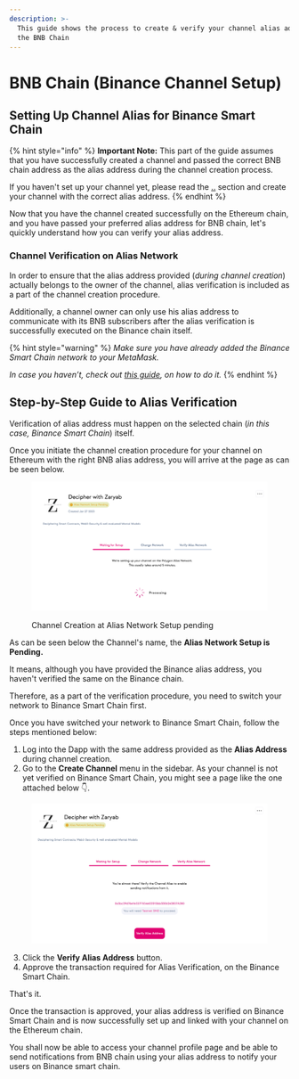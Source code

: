 ```yaml
---
description: >-
  This guide shows the process to create & verify your channel alias address on
  the BNB Chain
---
```


# BNB Chain (Binance Channel Setup)

## Setting Up Channel Alias for Binance Smart Chain

{% hint style="info" %}
**Important Note:** This part of the guide assumes that you have successfully created a channel and passed the correct BNB chain address as the alias address during the channel creation process.

If you haven't set up your channel yet, please read the [..](../ "mention") section and create your channel with the correct alias address.
{% endhint %}

Now that you have the channel created successfully on the Ethereum chain, and you have passed your preferred alias address for BNB chain, let's quickly understand how you can verify your alias address.&#x20;

### Channel Verification on Alias Network

In order to ensure that the alias address provided (_during channel creation_) actually belongs to the owner of the channel, alias verification is included as a part of the channel creation procedure.

Additionally, a channel owner can only use his alias address to communicate with its BNB subscribers after the alias verification is successfully executed on the Binance chain itself.

{% hint style="warning" %}
_Make sure you have already added the Binance Smart Chain network to your MetaMask._&#x20;

_In case you haven’t, check out_ [_this guide_](https://academy.binance.com/en/articles/connecting-metamask-to-binance-smart-chain)_, on how to do it._
{% endhint %}

## Step-by-Step Guide to Alias Verification

Verification of alias address must happen on the selected chain (_in this case, Binance Smart Chain_) itself.&#x20;

Once you initiate the channel creation procedure for your channel on Ethereum with the right BNB alias address, you will arrive at the page as can be seen below.

<figure><img src="../../../.gitbook/assets/image (4).png" alt=""><figcaption><p>Channel Creation at Alias Network Setup pending</p></figcaption></figure>

As can be seen below the Channel's name, the **Alias Network Setup is Pending.**&#x20;

It means, although you have provided the Binance alias address, you haven't verified the same on the Binance chain.

Therefore, as a part of the verification procedure, you need to switch your network to Binance Smart Chain first.

Once you have switched your network to Binance Smart Chain, follow the steps mentioned below:

1. Log into the Dapp with the same address provided as the **Alias Address** during channel creation.
2. Go to the **Create Channel** menu in the sidebar. As your channel is not yet verified on Binance Smart Chain, you might see a page like the one attached below 👇.

<figure><img src="../../../.gitbook/assets/image.png" alt=""><figcaption></figcaption></figure>

3. Click the **Verify Alias Address** button.
4. Approve the transaction required for Alias Verification, on the Binance Smart Chain.

That's it.&#x20;

Once the transaction is approved, your alias address is verified on Binance Smart Chain and is now successfully set up and linked with your channel on the Ethereum chain.&#x20;

You shall now be able to access your channel profile page and be able to send notifications from BNB chain using your alias address to notify your users on Binance smart chain.
